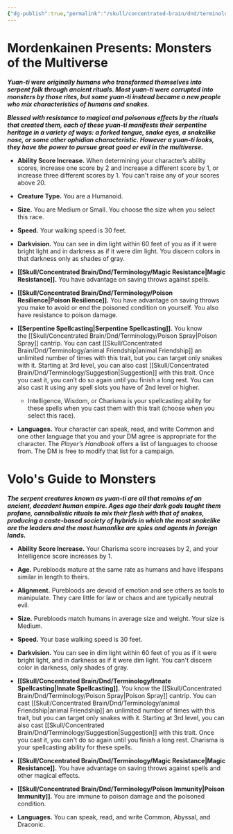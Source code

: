 ```yaml
---
{"dg-publish":true,"permalink":"/skull/concentrated-brain/dnd/terminology/yuan-ti/","tags":["Tagless"],"noteIcon":""}
---
```



# Mordenkainen Presents: Monsters of the Multiverse

**_Yuan-ti were originally humans who transformed themselves into serpent folk through ancient rituals. Most yuan-ti were corrupted into monsters by those rites, but some yuan-ti instead became a new people who mix characteristics of humans and snakes._**

**_Blessed with resistance to magical and poisonous effects by the rituals that created them, each of these yuan-ti manifests their serpentine heritage in a variety of ways: a forked tongue, snake eyes, a snakelike nose, or some other ophidian characteristic. However a yuan-ti looks, they have the power to pursue great good or evil in the multiverse._**

- **Ability Score Increase.** When determining your character’s ability scores, increase one score by 2 and increase a different score by 1, or increase three different scores by 1. You can't raise any of your scores above 20.

- **Creature Type.** You are a Humanoid.

- **Size.** You are Medium or Small. You choose the size when you select this race.

- **Speed.** Your walking speed is 30 feet.

- **Darkvision.** You can see in dim light within 60 feet of you as if it were bright light and in darkness as if it were dim light. You discern colors in that darkness only as shades of gray.

- **[[Skull/Concentrated Brain/Dnd/Terminology/Magic Resistance\|Magic Resistance]].** You have advantage on saving throws against spells.

- **[[Skull/Concentrated Brain/Dnd/Terminology/Poison Resilience\|Poison Resilience]].** You have advantage on saving throws you make to avoid or end the poisoned condition on yourself. You also have resistance to poison damage.

- **[[Serpentine Spellcasting\|Serpentine Spellcasting]].** You know the [[Skull/Concentrated Brain/Dnd/Terminology/Poison Spray\|Poison Spray]] cantrip. You can cast [[Skull/Concentrated Brain/Dnd/Terminology/animal Friendship\|animal Friendship]] an unlimited number of times with this trait, but you can target only snakes with it. Starting at 3rd level, you can also cast [[Skull/Concentrated Brain/Dnd/Terminology/Suggestion\|Suggestion]] with this trait. Once you cast it, you can’t do so again until you finish a long rest. You can also cast it using any spell slots you have of 2nd level or higher.
    - Intelligence, Wisdom, or Charisma is your spellcasting ability for these spells when you cast them with this trait (choose when you select this race).

- **Languages.** Your character can speak, read, and write Common and one other language that you and your DM agree is appropriate for the character. The _Player’s Handbook_ offers a list of languages to choose from. The DM is free to modify that list for a campaign.

# Volo's Guide to Monsters

_**The serpent creatures known as yuan-ti are all that remains of an ancient, decadent human empire. Ages ago their dark gods taught them profane, cannibalistic rituals to mix their flesh with that of snakes, producing a caste-based society of hybrids in which the most snakelike are the leaders and the most humanlike are spies and agents in foreign lands.**_

- **Ability Score Increase.** Your Charisma score increases by 2, and your Intelligence score increases by 1.

- **Age.** Purebloods mature at the same rate as humans and have lifespans similar in length to theirs.

- **Alignment.** Purebloods are devoid of emotion and see others as tools to manipulate. They care little for law or chaos and are typically neutral evil.

- **Size.** Purebloods match humans in average size and weight. Your size is Medium.

- **Speed.** Your base walking speed is 30 feet.

- **Darkvision.** You can see in dim light within 60 feet of you as if it were bright light, and in darkness as if it were dim light. You can't discern color in darkness, only shades of gray.

- **[[Skull/Concentrated Brain/Dnd/Terminology/Innate Spellcasting\|Innate Spellcasting]].** You know the [[Skull/Concentrated Brain/Dnd/Terminology/Poison Spray\|Poison Spray]] cantrip. You can cast [[Skull/Concentrated Brain/Dnd/Terminology/animal Friendship\|animal Friendship]] an unlimited number of times with this trait, but you can target only snakes with it. Starting at 3rd level, you can also cast [[Skull/Concentrated Brain/Dnd/Terminology/Suggestion\|Suggestion]] with this trait. Once you cast it, you can't do so again until you finish a long rest. Charisma is your spellcasting ability for these spells.

- **[[Skull/Concentrated Brain/Dnd/Terminology/Magic Resistance\|Magic Resistance]].** You have advantage on saving throws against spells and other magical effects.

- **[[Skull/Concentrated Brain/Dnd/Terminology/Poison Immunity\|Poison Immunity]].** You are immune to poison damage and the poisoned condition.

- **Languages.** You can speak, read, and write Common, Abyssal, and Draconic.